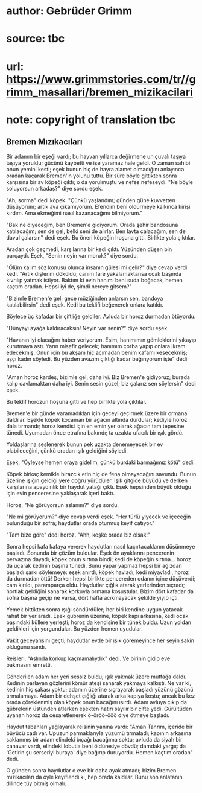 # author: Gebrüder Grimm
# source: tbc
# url: https://www.grimmstories.com/tr//grimm_masallari/bremen_mizikacilari
# note: copyright of translation tbc

## Bremen Mızıkacıları 

Bir adamın bir eşeği vardı; bu hayvan yıllarca değirmene un çuvalı
taşıya taşıya yoruldu; gücünü kaybetti ve işe yaramaz hale geldi. O
zaman sahibi onun yemini kesti; eşek bunun hiç de hayra alamet
olmadığını anlayınca oradan kaçarak Bremen'in yolunu tuttu. Bir süre
böyle gittikten sonra karşısına bir av köpeği çıktı; o da yorulmuştu ve
nefes nefeseydi. "Ne böyle soluyorsun arkadaş?" diye sordu eşek.

"Ah, sorma" dedi köpek. "Çünkü yaşlandım; günden güne kuvvetten
düşüyorum; artık ava çıkamıyorum. Efendim beni öldürmeye kalkınca kirişi
kırdım. Ama ekmeğimi nasıl kazanacağımı bilmiyorum."

"Bak ne diyeceğim, ben Bremen'e gidiyorum. Orada şehir bandosuna
katılacağım; sen de gel, belki seni de alırlar. Ben lavta çalacağım, sen
de davul çalarsın" dedi eşek. Bu öneri köpeğin hoşuna gitti. Birlikte
yola çıktılar.

Aradan çok geçmedi, karşılarına bir kedi çıktı. Yüzünden düşen bin
parçaydı. Eşek, "Senin neyin var moruk?" diye sordu.

"Ölüm kalım söz konusu olunca insanın gülesi mi gelir?" diye cevap
verdi kedi. "Artık dişlerim döküldü; canım fare yakalamaktansa ocak
başında kıvrılıp yatmak istiyor. Baktım ki evin hanımı beni suda
boğacak, hemen kaçtım oradan. Hepsi iyi de, şimdi nereye gitsem?"

"Bizimle Bremen'e gel; gece müziğinden anlarsın sen, bandoya
katılabilirsin" dedi eşek. Kedi bu teklifi beğenerek onlara katıldı.

Böylece üç kafadar bir çiftliğe geldiler. Avluda bir horoz durmadan
ötüyordu.

"Dünyayı ayağa kaldıracaksın! Neyin var senin?" diye sordu eşek.

"Havanın iyi olacağını haber veriyorum. Eşim, hanımımın gömleklerini
yıkayıp kurutmaya astı. Yarın misafir gelecek; hanımım çorba yapıp
onlara ikram edecekmiş. Onun için bu akşam hiç acımadan benim kafamı
kesecekmiş; aşçı kadın söyledi. Bu yüzden avazım çıktığı kadar
bağırıyorum işte" dedi horoz.

"Aman horoz kardeş, bizimle gel, daha iyi. Biz Bremen'e gidiyoruz;
burada kalıp cavlamaktan daha iyi. Senin sesin güzel; biz çalarız sen
söylersin" dedi eşek.

Bu teklif horozun hoşuna gitti ve hep birlikte yola çıktılar.

Bremen'e bir günde varamadıkları için geceyi geçirmek üzere bir ormana
daldılar. Eşekle köpek kocaman bir ağacın altında durdular; kediyle
horoz dala tırmandı; horoz kendisi için en emin yer olarak ağacın tam
tepesine tünedi. Uyumadan önce etrafına bakındı; ta uzakta ufacık bir
ışık gördü.

Yoldaşlarına seslenerek bunun pek uzakta denemeyecek bir ev
olabileceğini, çünkü oradan ışık geldiğini söyledi.

Eşek, "Öyleyse hemen oraya gidelim, çünkü burdaki barınağımız kötü"
dedi.

Köpek birkaç kemikle birazcık etin hiç de fena olmayacağını savundu.
Bunun üzerine ışığın geldiği yere doğru yürüdüler. Işık gitgide büyüdü
ve derken karşılarına apaydınlık bir haydut yatağı çıktı. Eşek hepsinden
büyük olduğu için evin penceresine yaklaşarak içeri baktı.

Horoz, "Ne görüyorsun aslanım?" diye sordu.

"Ne mi görüyorum?" diye cevap verdi eşek. "Her türlü yiyecek ve
içeceğin bulunduğu bir sofra; haydutlar orada oturmuş keyif çatıyor."

"Tam bize göre" dedi horoz. "Ahh, keşke orada biz olsak!"

Sonra hepsi kafa kafaya vererek haydutları nasıl kaçırtacaklarını
düşünmeye başladı. Sonunda bir çözüm buldular. Eşek ön ayaklarını
pencerenin pervazına dayadı, köpek onun sırtına bindi; kedi de köpeğin
sırtına... horoz da uçarak kedinin başına tünedi. Bunu yapar yapmaz
hepsi bir ağızdan başladı şarkı söylemeye: eşek anırdı, köpek havladı,
kedi miyavladı, horoz da durmadan öttü! Derken hepsi birlikte pencereden
odanın içine düşüverdi; cam kırıldı, paramparça oldu. Haydutlar çığlık
atarak yerlerinden sıçradı; hortlak geldiğini sanarak korkuyla ormana
koşuştular. Bizim dört kafadar da sofra başına geçip ne varsa, dört
hafta acıkmayacak şekilde yiyip içti.

Yemek bittikten sonra ışığı söndürdüler; her biri kendine uygun yatacak
rahat bir yer aradı. Eşek gübrenin üzerine, köpek kapı arkasına, kedi
ocak başındaki küllere yerleşti; horoz da kendisine bir tünek buldu.
Uzun yoldan geldikleri için yorgundular. Bu yüzden hemen uyudular.

Vakit geceyarısını geçti; haydutlar evde bir ışık göremeyince her şeyin
sakin olduğunu sandı.

Reisleri, "Aslında korkup kaçmamalıydık" dedi. Ve birinin gidip eve
bakmasını emretti.

Gönderilen adam her yeri sessiz buldu; ışık yakmak üzere mutfağa daldı.
Kedinin parlayan gözlerini kömür ateşi sanarak yakmaya kalkıştı. Ne var
ki, kedinin hiç şakası yoktu; adamın üzerine sıçrayarak başladı yüzünü
gözünü tırmalamaya. Adam bir dehşet çığlığı atarak arka kapıya koştu;
ancak bu kez orada çöreklenmiş olan köpek onun bacağını ısırdı. Adam
avluya çıkıp da gübrelerin üstünden atlarken eşekten hatırı sayılır bir
çifte yedi. Gürültüden uyanan horoz da cesaretlenerek ö-öröö-ööö diye
ötmeye başladı.

Haydut tabanları yağlayarak reisinin yanına vardı: "Aman Tanrım,
içeride bir büyücü cadı var. Upuzun parmaklarıyla yüzümü tırmaladı;
kapının arkasına saklanmış bir adam elindeki bıçağı bacağıma soktu;
avluda da siyah bir canavar vardı, elindeki lobutla beni öldüresiye
dövdü; damdaki yargıç da 'Getirin şu serseriyi buraya' diye bağırıp
duruyordu. Hemen kaçtım oradan" dedi.

O günden sonra haydutlar o eve bir daha ayak atmadı; bizim Bremen
mızıkacıları da öyle keyiflendi ki, hep orada kaldılar. Bunu son
anlatanın dilinde tüy bitmiş olmalı.
